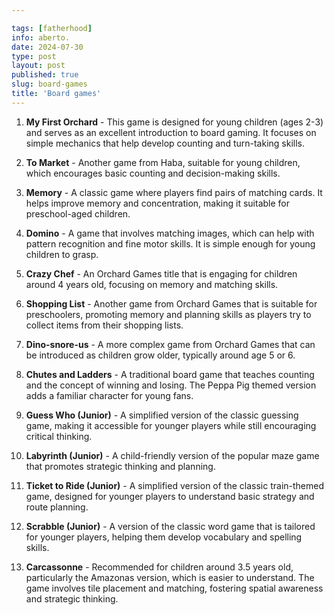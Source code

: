 ```yaml
---

tags: [fatherhood]
info: aberto.
date: 2024-07-30
type: post
layout: post
published: true
slug: board-games
title: 'Board games'
---
```


1. **My First Orchard** - This game is designed for young children (ages 2-3) and serves as an excellent introduction to board gaming. It focuses on simple mechanics that help develop counting and turn-taking skills.

2. **To Market** - Another game from Haba, suitable for young children, which encourages basic counting and decision-making skills.

3. **Memory** - A classic game where players find pairs of matching cards. It helps improve memory and concentration, making it suitable for preschool-aged children.

4. **Domino** - A game that involves matching images, which can help with pattern recognition and fine motor skills. It is simple enough for young children to grasp.

5. **Crazy Chef** - An Orchard Games title that is engaging for children around 4 years old, focusing on memory and matching skills.

6. **Shopping List** - Another game from Orchard Games that is suitable for preschoolers, promoting memory and planning skills as players try to collect items from their shopping lists.

7. **Dino-snore-us** - A more complex game from Orchard Games that can be introduced as children grow older, typically around age 5 or 6.

8. **Chutes and Ladders** - A traditional board game that teaches counting and the concept of winning and losing. The Peppa Pig themed version adds a familiar character for young fans.

9. **Guess Who (Junior)** - A simplified version of the classic guessing game, making it accessible for younger players while still encouraging critical thinking.

10. **Labyrinth (Junior)** - A child-friendly version of the popular maze game that promotes strategic thinking and planning.

11. **Ticket to Ride (Junior)** - A simplified version of the classic train-themed game, designed for younger players to understand basic strategy and route planning.

12. **Scrabble (Junior)** - A version of the classic word game that is tailored for younger players, helping them develop vocabulary and spelling skills.

13. **Carcassonne** - Recommended for children around 3.5 years old, particularly the Amazonas version, which is easier to understand. The game involves tile placement and matching, fostering spatial awareness and strategic thinking.
